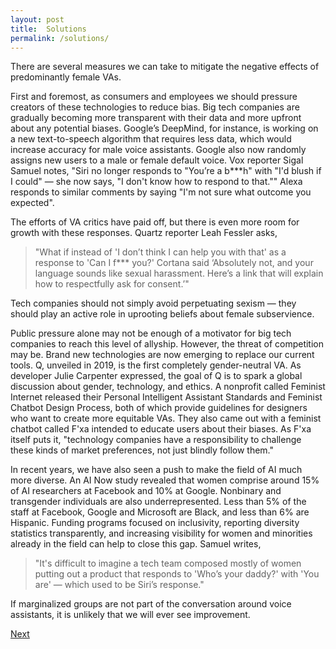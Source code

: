 ```yaml
---
layout: post
title:  Solutions
permalink: /solutions/
---
```

There are several measures we can take to mitigate the negative effects of predominantly female VAs.

First and foremost, as consumers and employees we should pressure creators of these technologies to reduce bias. Big tech companies are gradually becoming more transparent with their data and more upfront about any potential biases. Google’s DeepMind, for instance, is working on a new text-to-speech algorithm that requires less data, which would increase accuracy for male voice assistants. Google also now randomly assigns new users to a male or female default voice. Vox reporter Sigal Samuel notes, "Siri no longer responds to "You’re a b***h" with "I'd blush if I could" — she now says, "I don't know how to respond to that."" Alexa responds to similar comments by saying "I'm not sure what outcome you expected". 

The efforts of VA critics have paid off, but there is even more room for growth with these responses. Quartz reporter Leah Fessler asks, 
> "What if instead of 'I don’t think I can help you with that' as a response to 'Can I f*** you?' Cortana said ‘Absolutely not, and your language sounds like sexual harassment. Here’s a link that will explain how to respectfully ask for consent.’" 

Tech companies should not simply avoid perpetuating sexism — they should play an active role in uprooting beliefs about female subservience. 

Public pressure alone may not be enough of a motivator for big tech companies to reach this level of allyship. However, the threat of competition may be. Brand new technologies are now emerging to replace our current tools. Q, unveiled in 2019, is the first completely gender-neutral VA. As developer Julie Carpenter expressed, the goal of Q is to spark a global discussion about gender, technology, and ethics. A nonprofit called Feminist Internet released their Personal Intelligent Assistant Standards and Feminist Chatbot Design Process, both of which provide guidelines for designers who want to create more equitable VAs. They also came out with a feminist chatbot called F'xa intended to educate users about their biases. As F'xa itself puts it, "technology companies have a responsibility to challenge these kinds of market preferences, not just blindly follow them." 

In recent years, we have also seen a push to make the field of AI much more diverse. An AI Now study revealed that women comprise around 15% of AI researchers at Facebook and 10% at Google. Nonbinary and transgender individuals are also underrepresented. Less than 5% of the staff at Facebook, Google and Microsoft are Black, and less than 6% are Hispanic. Funding programs focused on inclusivity, reporting diversity statistics transparently, and increasing visibility for women and minorities already in the field can help to close this gap. Samuel writes, 

> "It's difficult to imagine a tech team composed mostly of women putting out a product that responds to 'Who’s your daddy?' with 'You are' — which used to be Siri’s response."

If marginalized groups are not part of the conversation around voice assistants, it is unlikely that we will ever see improvement. 

<a class="github-button" href="https://nishamcnealis.github.io/ai-and-gender/conclusion/" data-icon="octicon-star" data-size="large" data-show-count="true" aria-label="Next: Conclusion">Next</a>